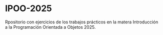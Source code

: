 # IPOO-2025
Rpositorio con ejercicios de los trabajos prácticos en la matera Introducción a la Programación Orientada a Objetos 2025.
